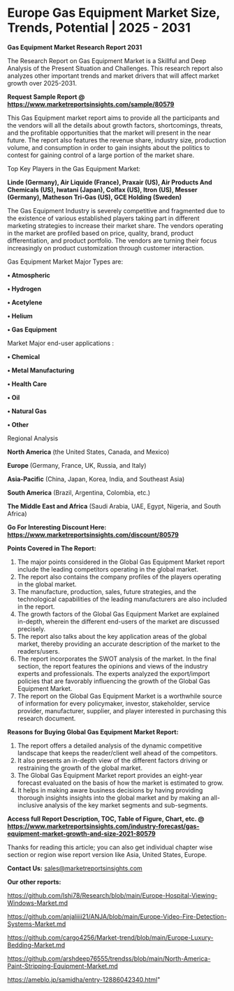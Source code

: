 # Europe Gas Equipment Market Size, Trends, Potential | 2025 - 2031

<strong>Gas Equipment Market Research Report 2031</strong>

The Research Report on Gas Equipment Market is a Skillful and Deep Analysis of the Present Situation and Challenges. This research report also analyzes other important trends and market drivers that will affect market growth over 2025-2031.

<strong>Request Sample Report @ <a href=https://www.marketreportsinsights.com/sample/80579>https://www.marketreportsinsights.com/sample/80579</a></strong>

This Gas Equipment market report aims to provide all the participants and the vendors will all the details about growth factors, shortcomings, threats, and the profitable opportunities that the market will present in the near future. The report also features the revenue share, industry size, production volume, and consumption in order to gain insights about the politics to contest for gaining control of a large portion of the market share.

Top Key Players in the Gas Equipment Market:

<strong>Linde (Germany), Air Liquide (France), Praxair (US), Air Products And Chemicals (US), Iwatani (Japan), Colfax (US), Itron (US), Messer (Germany), Matheson Tri-Gas (US), GCE Holding (Sweden)</strong>

The Gas Equipment Industry is severely competitive and fragmented due to the existence of various established players taking part in different marketing strategies to increase their market share. The vendors operating in the market are profiled based on price, quality, brand, product differentiation, and product portfolio. The vendors are turning their focus increasingly on product customization through customer interaction.

Gas Equipment Market Major Types are:

<strong>• Atmospheric

• Hydrogen

• Acetylene

• Helium

• Gas Equipment</strong>

Market Major end-user applications :

<strong>• Chemical

• Metal Manufacturing

• Health Care

• Oil

• Natural Gas

• Other</strong>

Regional Analysis

</u><strong><b>North America</b></strong> (the United States, Canada, and Mexico)

<strong><b>Europe </b></strong>(Germany, France, UK, Russia, and Italy)

<strong><b>Asia-Pacific</b></strong> (China, Japan, Korea, India, and Southeast Asia)

<strong><b>South America</b></strong> (Brazil, Argentina, Colombia, etc.)

<strong><b>The Middle East and Africa</b></strong> (Saudi Arabia, UAE, Egypt, Nigeria, and South Africa)

<strong>Go For Interesting Discount Here: <a href=https://www.marketreportsinsights.com/discount/80579>https://www.marketreportsinsights.com/discount/80579</a></strong>

<strong>Points Covered in The Report:</strong>
<ol>
  <li>The major points considered in the Global Gas Equipment Market report include the leading competitors operating in the global market.</li>
  <li>The report also contains the company profiles of the players operating in the global market.</li>
  <li>The manufacture, production, sales, future strategies, and the technological capabilities of the leading manufacturers are also included in the report.</li>
  <li>The growth factors of the Global Gas Equipment Market are explained in-depth, wherein the different end-users of the market are discussed precisely.</li>
  <li>The report also talks about the key application areas of the global market, thereby providing an accurate description of the market to the readers/users.</li>
  <li>The report incorporates the SWOT analysis of the market. In the final section, the report features the opinions and views of the industry experts and professionals. The experts analyzed the export/import policies that are favorably influencing the growth of the Global Gas Equipment Market.</li>
  <li>The report on the Global Gas Equipment Market is a worthwhile source of information for every policymaker, investor, stakeholder, service provider, manufacturer, supplier, and player interested in purchasing this research document.</li>
</ol>
<strong>Reasons for Buying Global Gas Equipment Market Report:</strong>

<ol>
  <li>The report offers a detailed analysis of the dynamic competitive landscape that keeps the reader/client well ahead of the competitors.</li>
  <li>It also presents an in-depth view of the different factors driving or restraining the growth of the global market.</li>
  <li>The Global Gas Equipment Market report provides an eight-year forecast evaluated on the basis of how the market is estimated to grow.</li>
  <li>It helps in making aware business decisions by having providing thorough insights insights into the global market and by making an all-inclusive analysis of the key market segments and sub-segments.</li>
</ol>
<strong>Access full Report Description, TOC, Table of Figure, Chart, etc. @ <a href=https://www.marketreportsinsights.com/industry-forecast/gas-equipment-market-growth-and-size-2021-80579>https://www.marketreportsinsights.com/industry-forecast/gas-equipment-market-growth-and-size-2021-80579</a></strong>


Thanks for reading this article; you can also get individual chapter wise section or region wise report version like Asia, United States, Europe.

<strong>Contact Us:</strong>
sales@marketreportsinsights.com

<strong>Our other reports:</strong>

<a href=https://github.com/Ishi78/Research/blob/main/Europe-Hospital-Viewing-Windows-Market.md>https://github.com/Ishi78/Research/blob/main/Europe-Hospital-Viewing-Windows-Market.md</a>

<a href=https://github.com/anjaliiii21/ANJA/blob/main/Europe-Video-Fire-Detection-Systems-Market.md>https://github.com/anjaliiii21/ANJA/blob/main/Europe-Video-Fire-Detection-Systems-Market.md</a>

<a href=https://github.com/cargo4256/Market-trend/blob/main/Europe-Luxury-Bedding-Market.md>https://github.com/cargo4256/Market-trend/blob/main/Europe-Luxury-Bedding-Market.md</a>

<a href=https://github.com/arshdeep76555/trendss/blob/main/North-America-Paint-Stripping-Equipment-Market.md>https://github.com/arshdeep76555/trendss/blob/main/North-America-Paint-Stripping-Equipment-Market.md</a>

<a href=https://ameblo.jp/samidha/entry-12886042340.html>https://ameblo.jp/samidha/entry-12886042340.html</a>"
